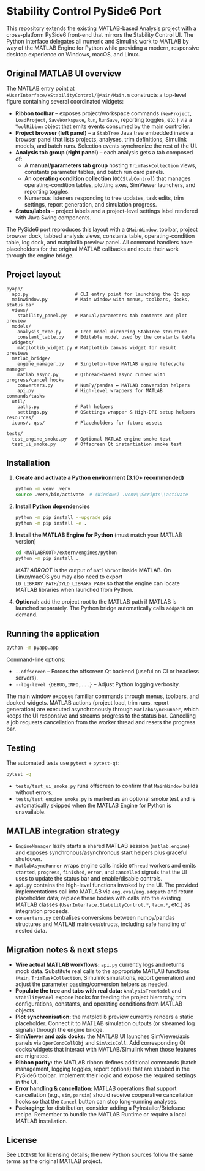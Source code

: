 # Stability Control PySide6 Port

This repository extends the existing MATLAB-based Analysis project with a
cross-platform PySide6 front-end that mirrors the Stability Control UI. The
Python interface delegates all numeric and Simulink work to MATLAB by way of the
MATLAB Engine for Python while providing a modern, responsive desktop
experience on Windows, macOS, and Linux.

## Original MATLAB UI overview

The MATLAB entry point at `+UserInterface/+StabilityControl/@Main/Main.m`
constructs a top-level figure containing several coordinated widgets:

* **Ribbon toolbar** – exposes project/workspace commands (`NewProject`,
  `LoadProject`, `SaveWorkspace`, `Run`, `RunSave`, reporting toggles, etc.) via a
  `ToolRibbon` object that emits events consumed by the main controller.
* **Project browser (left panel)** – a `StabTree` Java tree embedded inside a
  browser panel that lists projects, analyses, trim definitions, Simulink models,
  and batch runs. Selection events synchronize the rest of the UI.
* **Analysis tab group (right panel)** – each analysis gets a tab composed of:
  * A **manual/parameters tab group** hosting `TrimTaskCollection` views,
    constants parameter tables, and batch run card panels.
  * An **operating condition collection** (`OCCStabControl`) that manages
    operating-condition tables, plotting axes, SimViewer launchers, and
    reporting toggles.
  * Numerous listeners responding to tree updates, task edits, trim settings,
    report generation, and simulation progress.
* **Status/labels** – project labels and a project-level settings label rendered
  with Java Swing components.

The PySide6 port reproduces this layout with a `QMainWindow`, toolbar, project
browser dock, tabbed analysis views, constants table, operating-condition table,
log dock, and matplotlib preview panel. All command handlers have placeholders
for the original MATLAB callbacks and route their work through the engine
bridge.

## Project layout

```
pyapp/
  app.py                 # CLI entry point for launching the Qt app
  mainwindow.py          # Main window with menus, toolbars, docks, status bar
  views/
    stability_panel.py   # Manual/parameters tab contents and plot preview
  models/
    analysis_tree.py     # Tree model mirroring StabTree structure
    constant_table.py    # Editable model used by the constants table
  widgets/
    matplotlib_widget.py # Matplotlib canvas widget for result previews
  matlab_bridge/
    engine_manager.py    # Singleton-like MATLAB engine lifecycle manager
    matlab_async.py      # QThread-based async runner with progress/cancel hooks
    converters.py        # NumPy/pandas ↔ MATLAB conversion helpers
    api.py               # High-level wrappers for MATLAB commands/tasks
  util/
    paths.py             # Path helpers
    settings.py          # QSettings wrapper & High-DPI setup helpers
resources/
  icons/, qss/           # Placeholders for future assets

tests/
  test_engine_smoke.py   # Optional MATLAB engine smoke test
  test_ui_smoke.py       # Offscreen Qt instantiation smoke test
```

## Installation

1. **Create and activate a Python environment (3.10+ recommended)**

   ```bash
   python -m venv .venv
   source .venv/bin/activate  # (Windows) .venv\\Scripts\\activate
   ```

2. **Install Python dependencies**

   ```bash
   python -m pip install --upgrade pip
   python -m pip install -e .
   ```

3. **Install the MATLAB Engine for Python** (must match your MATLAB version)

   ```bash
   cd <MATLABROOT>/extern/engines/python
   python -m pip install .
   ```

   *MATLABROOT* is the output of `matlabroot` inside MATLAB. On Linux/macOS you
   may also need to export `LD_LIBRARY_PATH`/`DYLD_LIBRARY_PATH` so that the
   engine can locate MATLAB libraries when launched from Python.

4. **Optional:** add the project root to the MATLAB path if MATLAB is launched
   separately. The Python bridge automatically calls `addpath` on demand.

## Running the application

```bash
python -m pyapp.app
```

Command-line options:

* `--offscreen` – Forces the offscreen Qt backend (useful on CI or headless
  servers).
* `--log-level {DEBUG,INFO,...}` – Adjust Python logging verbosity.

The main window exposes familiar commands through menus, toolbars, and docked
widgets. MATLAB actions (project load, trim runs, report generation) are
executed asynchronously through `MatlabAsyncRunner`, which keeps the UI
responsive and streams progress to the status bar. Cancelling a job requests
cancellation from the worker thread and resets the progress bar.

## Testing

The automated tests use `pytest` + `pytest-qt`:

```bash
pytest -q
```

* `tests/test_ui_smoke.py` runs offscreen to confirm that `MainWindow` builds
  without errors.
* `tests/test_engine_smoke.py` is marked as an optional smoke test and is
  automatically skipped when the MATLAB Engine for Python is unavailable.

## MATLAB integration strategy

* `EngineManager` lazily starts a shared MATLAB session (`matlab.engine`) and
  exposes synchronous/asynchronous start helpers plus graceful shutdown.
* `MatlabAsyncRunner` wraps engine calls inside `QThread` workers and emits
  `started`, `progress`, `finished`, `error`, and `cancelled` signals that the
  UI uses to update the status bar and enable/disable controls.
* `api.py` contains the high-level functions invoked by the UI. The provided
  implementations call into MATLAB via `eng.eval`/`eng.addpath` and return
  placeholder data; replace these bodies with calls into the existing MATLAB
  classes (`UserInterface.StabilityControl.*`, `lacm.*`, etc.) as integration
  proceeds.
* `converters.py` centralises conversions between numpy/pandas structures and
  MATLAB matrices/structs, including safe handling of nested data.

## Migration notes & next steps

* **Wire actual MATLAB workflows:** `api.py` currently logs and returns mock
  data. Substitute real calls to the appropriate MATLAB functions (`Main`,
  `TrimTaskCollection`, Simulink simulations, report generation) and adjust the
  parameter passing/conversion helpers as needed.
* **Populate the tree and tabs with real data:** `AnalysisTreeModel` and
  `StabilityPanel` expose hooks for feeding the project hierarchy, trim
  configurations, constants, and operating conditions from MATLAB objects.
* **Plot synchronisation:** the matplotlib preview currently renders a static
  placeholder. Connect it to MATLAB simulation outputs (or streamed log signals)
  through the engine bridge.
* **SimViewer and axis docks:** the MATLAB UI launches SimViewer/axis panels via
  `OperCondCollObj` and `SimAxisColl`. Add corresponding Qt docks/widgets that
  interact with MATLAB/Simulink when those features are migrated.
* **Ribbon parity:** the MATLAB ribbon defines additional commands (batch
  management, logging toggles, report options) that are stubbed in the PySide6
  toolbar. Implement their logic and expose the required settings in the UI.
* **Error handling & cancellation:** MATLAB operations that support cancellation
  (e.g., `sim`, `parsim`) should receive cooperative cancellation hooks so that
  the `Cancel` button can stop long-running analyses.
* **Packaging:** for distribution, consider adding a PyInstaller/Briefcase
  recipe. Remember to bundle the MATLAB Runtime or require a local MATLAB
  installation.

## License

See `LICENSE` for licensing details; the new Python sources follow the same
terms as the original MATLAB project.
